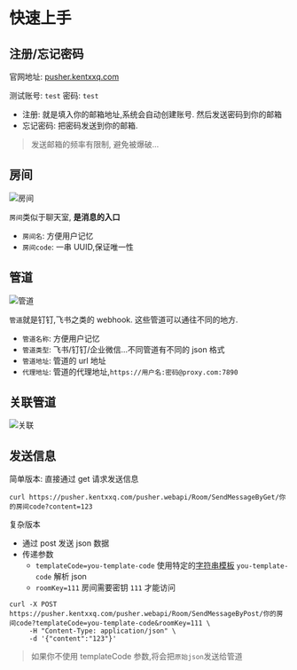 # 快速上手

## 注册/忘记密码

官网地址: [pusher.kentxxq.com](https://pusher.kentxxq.com)

测试账号: `test` 密码: `test`

- 注册: 就是填入你的邮箱地址,系统会自动创建账号. 然后发送密码到你的邮箱
- 忘记密码: 把密码发送到你的邮箱.

> 发送邮箱的频率有限制, 避免被爆破...

## 房间

![房间](/assets/q/room.png)

`房间`类似于聊天室, **是消息的入口**

- `房间名`: 方便用户记忆
- `房间code`: 一串 UUID,保证唯一性

## 管道

![管道](/assets/q/channel.png)

`管道`就是钉钉,飞书之类的 webhook. 这些管道可以通往不同的地方.

- `管道名称`: 方便用户记忆
- `管道类型`: 飞书/钉钉/企业微信...不同管道有不同的 json 格式
- `管道地址`: 管道的 url 地址
- `代理地址`: 管道的代理地址,`https://用户名:密码@proxy.com:7890`

## 关联管道

![关联](/assets/q/r.png)

## 发送信息

简单版本: 直接通过 get 请求发送信息

```shell
curl https://pusher.kentxxq.com/pusher.webapi/Room/SendMessageByGet/你的房间code?content=123
```

复杂版本

- 通过 post 发送 json 数据
- 传递参数
  - `templateCode=you-template-code` 使用特定的[字符串模板](/string-template) `you-template-code` 解析 json
  - `roomKey=111` 房间需要密钥 `111` 才能访问

```shell
curl -X POST https://pusher.kentxxq.com/pusher.webapi/Room/SendMessageByPost/你的房间code?templateCode=you-template-code&roomKey=111 \
     -H "Content-Type: application/json" \
     -d '{"content":"123"}'
```

> 如果你不使用 templateCode 参数,将会把`原始json`发送给管道
